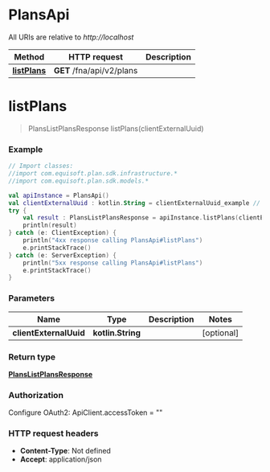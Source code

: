# PlansApi

All URIs are relative to *http://localhost*

Method | HTTP request | Description
------------- | ------------- | -------------
[**listPlans**](PlansApi.md#listPlans) | **GET** /fna/api/v2/plans | 


<a name="listPlans"></a>
# **listPlans**
> PlansListPlansResponse listPlans(clientExternalUuid)



### Example
```kotlin
// Import classes:
//import com.equisoft.plan.sdk.infrastructure.*
//import com.equisoft.plan.sdk.models.*

val apiInstance = PlansApi()
val clientExternalUuid : kotlin.String = clientExternalUuid_example // kotlin.String | 
try {
    val result : PlansListPlansResponse = apiInstance.listPlans(clientExternalUuid)
    println(result)
} catch (e: ClientException) {
    println("4xx response calling PlansApi#listPlans")
    e.printStackTrace()
} catch (e: ServerException) {
    println("5xx response calling PlansApi#listPlans")
    e.printStackTrace()
}
```

### Parameters

Name | Type | Description  | Notes
------------- | ------------- | ------------- | -------------
 **clientExternalUuid** | **kotlin.String**|  | [optional]

### Return type

[**PlansListPlansResponse**](PlansListPlansResponse.md)

### Authorization


Configure OAuth2:
    ApiClient.accessToken = ""

### HTTP request headers

 - **Content-Type**: Not defined
 - **Accept**: application/json

